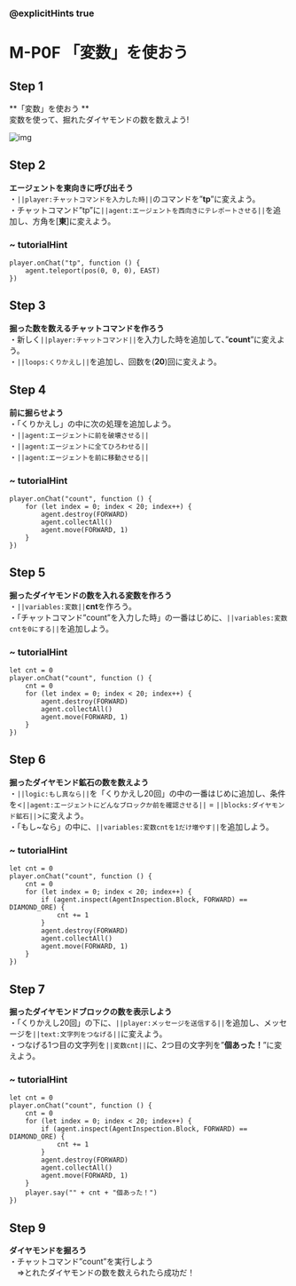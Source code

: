 ### @explicitHints true

# M-P0F 「変数」を使おう 

## Step 1		 	
**「変数」を使おう **  
変数を使って、掘れたダイヤモンドの数を数えよう!

![img](https://teck89.xsrv.jp/MEE_tutorial/img/M-P0F.png)



## Step 2		 	
**エージェントを東向きに呼び出そう**  
・``||player:チャットコマンドを入力した時||``のコマンドを”**tp**”に変えよう。  
・チャットコマンド”tp”に``||agent:エージェントを西向きにテレポートさせる||``を追加し、方角を[**東**]に変えよう。

### ~ tutorialHint
```blocks
player.onChat("tp", function () {
    agent.teleport(pos(0, 0, 0), EAST)
})
```

## Step 3		 	
**掘った数を数えるチャットコマンドを作ろう**  
・新しく``||player:チャットコマンド||``を入力した時を追加して、”**count**”に変えよう。  
・``||loops:くりかえし||``を追加し、回数を(**20**)回に変えよう。 

## Step 4		 	
**前に掘らせよう**  
・「くりかえし」の中に次の処理を追加しよう。  
・``||agent:エージェントに前を破壊させる||``  
・``||agent:エージェントに全てひろわせる||``  
・``||agent:エージェントを前に移動させる||`` 

### ~ tutorialHint

```blocks
player.onChat("count", function () {
    for (let index = 0; index < 20; index++) {
        agent.destroy(FORWARD)
        agent.collectAll()
        agent.move(FORWARD, 1)
    }
})
```

## Step 5		 	
**掘ったダイヤモンドの数を入れる変数を作ろう**  
・``||variables:変数||``**cnt**を作ろう。  
・「チャットコマンド”count”を入力した時」の一番はじめに、``||variables:変数cntを0にする||``を追加しよう。 

### ~ tutorialHint

```blocks
let cnt = 0
player.onChat("count", function () {
    cnt = 0
    for (let index = 0; index < 20; index++) {
        agent.destroy(FORWARD)
        agent.collectAll()
        agent.move(FORWARD, 1)
    }
})
```

## Step 6		 	
**掘ったダイヤモンド鉱石の数を数えよう**  
・``||logic:もし真なら||``を「くりかえし20回」の中の一番はじめに追加し、条件を<``||agent:エージェントにどんなブロックか前を確認させる||`` = ``||blocks:ダイヤモンド鉱石||``>に変えよう。  
・「もし~なら」の中に、``||variables:変数cntを1だけ増やす||``を追加しよう。

### ~ tutorialHint

```blocks
let cnt = 0
player.onChat("count", function () {
    cnt = 0
    for (let index = 0; index < 20; index++) {
        if (agent.inspect(AgentInspection.Block, FORWARD) == DIAMOND_ORE) {
            cnt += 1
        }
        agent.destroy(FORWARD)
        agent.collectAll()
        agent.move(FORWARD, 1)
    }
})
```

## Step 7		 	
**掘ったダイヤモンドブロックの数を表示しよう**  
・「くりかえし20回」の下に、``||player:メッセージを送信する||``を追加し、メッセージを``||text:文字列をつなげる||``に変えよう。  
・つなげる1つ目の文字列を``||変数cnt||``に、2つ目の文字列を”**個あった！**”に変えよう。

### ~ tutorialHint
```blocks
let cnt = 0
player.onChat("count", function () {
    cnt = 0
    for (let index = 0; index < 20; index++) {
        if (agent.inspect(AgentInspection.Block, FORWARD) == DIAMOND_ORE) {
            cnt += 1
        }
        agent.destroy(FORWARD)
        agent.collectAll()
        agent.move(FORWARD, 1)
    }
    player.say("" + cnt + "個あった！")
})
```


## Step 9		 	
**ダイヤモンドを掘ろう**  
・チャットコマンド”count”を実行しよう  
　⇒とれたダイヤモンドの数を数えられたら成功だ！

